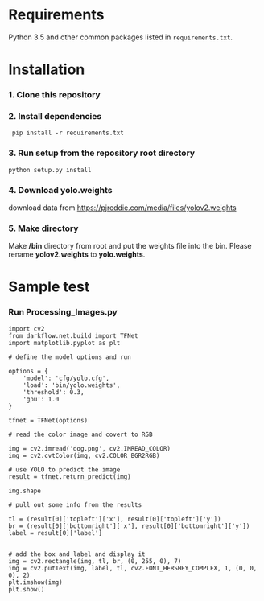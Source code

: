 # Requirements

Python 3.5 and other common packages listed in `requirements.txt`.


# Installation
### 1. Clone this repository

### 2. Install dependencies 
``` pip install -r requirements.txt```

### 3. Run setup from the repository root directory
``` python setup.py install ```

### 4. Download yolo.weights
download data from https://pjreddie.com/media/files/yolov2.weights

### 5. Make directory
Make **/bin** directory from root and put the weights file into the bin.
Please rename **yolov2.weights** to **yolo.weights**.

# Sample test
### Run  Processing_Images.py
~~~
import cv2
from darkflow.net.build import TFNet
import matplotlib.pyplot as plt

# define the model options and run

options = {
    'model': 'cfg/yolo.cfg',
    'load': 'bin/yolo.weights',
    'threshold': 0.3,
    'gpu': 1.0
}

tfnet = TFNet(options)

# read the color image and covert to RGB

img = cv2.imread('dog.png', cv2.IMREAD_COLOR)
img = cv2.cvtColor(img, cv2.COLOR_BGR2RGB)

# use YOLO to predict the image
result = tfnet.return_predict(img)

img.shape

# pull out some info from the results

tl = (result[0]['topleft']['x'], result[0]['topleft']['y'])
br = (result[0]['bottomright']['x'], result[0]['bottomright']['y'])
label = result[0]['label']


# add the box and label and display it
img = cv2.rectangle(img, tl, br, (0, 255, 0), 7)
img = cv2.putText(img, label, tl, cv2.FONT_HERSHEY_COMPLEX, 1, (0, 0, 0), 2)
plt.imshow(img)
plt.show()
~~~
